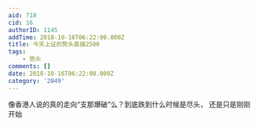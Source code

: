 ```yaml
---
aid: 718
cid: 16
authorID: 1145
addTime: 2018-10-16T06:22:00.000Z
title: 今天上证的势头直插2500
tags:
    - 势头
comments: []
date: 2018-10-16T06:22:00.000Z
category: '2049'
---
```


像香港人说的真的走向“支那爆破”么？到底跌到什么时候是尽头， 还是只是刚刚开始
